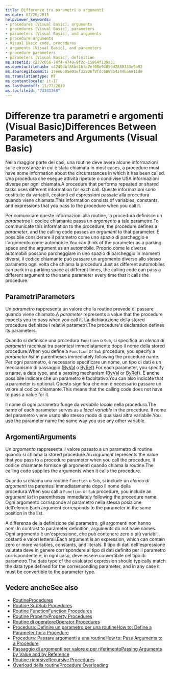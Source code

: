 ```yaml
---
title: Differenze tra parametri e argomenti
ms.date: 07/20/2015
helpviewer_keywords:
- procedures [Visual Basic], arguments
- procedures [Visual Basic], parameters
- parameters [Visual Basic], and arguments
- procedure arguments
- Visual Basic code, procedures
- arguments [Visual Basic], and parameters
- procedure parameters
- parameters [Visual Basic], definition
ms.assetid: c237c056-74f4-4749-9f2c-15864f139a31
ms.openlocfilehash: c4249dbf86bd1bfa7ef08e94059d2880333e9a92
ms.sourcegitcommit: 17ee6605e01ef32506f8fdc686954244ba6911de
ms.translationtype: MT
ms.contentlocale: it-IT
ms.lasthandoff: 11/22/2019
ms.locfileid: "74341368"
---
```

# <a name="differences-between-parameters-and-arguments-visual-basic"></a><span data-ttu-id="ec65f-102">Differenze tra parametri e argomenti (Visual Basic)</span><span class="sxs-lookup"><span data-stu-id="ec65f-102">Differences Between Parameters and Arguments (Visual Basic)</span></span>
<span data-ttu-id="ec65f-103">Nella maggior parte dei casi, una routine deve avere alcune informazioni sulle circostanze in cui è stata chiamata.</span><span class="sxs-lookup"><span data-stu-id="ec65f-103">In most cases, a procedure must have some information about the circumstances in which it has been called.</span></span> <span data-ttu-id="ec65f-104">Una procedura che esegue attività ripetute o condivise USA informazioni diverse per ogni chiamata.</span><span class="sxs-lookup"><span data-stu-id="ec65f-104">A procedure that performs repeated or shared tasks uses different information for each call.</span></span> <span data-ttu-id="ec65f-105">Queste informazioni sono costituite da variabili, costanti ed espressioni passate alla procedura quando viene chiamata.</span><span class="sxs-lookup"><span data-stu-id="ec65f-105">This information consists of variables, constants, and expressions that you pass to the procedure when you call it.</span></span>  
  
 <span data-ttu-id="ec65f-106">Per comunicare queste informazioni alla routine, la procedura definisce un *parametro*e il codice chiamante passa un *argomento* a tale parametro.</span><span class="sxs-lookup"><span data-stu-id="ec65f-106">To communicate this information to the procedure, the procedure defines a *parameter*, and the calling code passes an *argument* to that parameter.</span></span> <span data-ttu-id="ec65f-107">È possibile considerare il parametro come uno spazio di parcheggio e l'argomento come automobile.</span><span class="sxs-lookup"><span data-stu-id="ec65f-107">You can think of the parameter as a parking space and the argument as an automobile.</span></span> <span data-ttu-id="ec65f-108">Proprio come le diverse automobili possono parcheggiare in uno spazio di parcheggio in momenti diversi, il codice chiamante può passare un argomento diverso allo stesso parametro ogni volta che chiama la procedura.</span><span class="sxs-lookup"><span data-stu-id="ec65f-108">Just as different automobiles can park in a parking space at different times, the calling code can pass a different argument to the same parameter every time that it calls the procedure.</span></span>  
  
## <a name="parameters"></a><span data-ttu-id="ec65f-109">Parametri</span><span class="sxs-lookup"><span data-stu-id="ec65f-109">Parameters</span></span>  
 <span data-ttu-id="ec65f-110">Un *parametro* rappresenta un valore che la routine prevede di passare quando viene chiamato.</span><span class="sxs-lookup"><span data-stu-id="ec65f-110">A *parameter* represents a value that the procedure expects you to pass when you call it.</span></span> <span data-ttu-id="ec65f-111">La dichiarazione della stored procedure definisce i relativi parametri.</span><span class="sxs-lookup"><span data-stu-id="ec65f-111">The procedure's declaration defines its parameters.</span></span>  
  
 <span data-ttu-id="ec65f-112">Quando si definisce una procedura `Function` o `Sub`, si specifica un *elenco di parametri* racchiusi tra parentesi immediatamente dopo il nome della stored procedure.</span><span class="sxs-lookup"><span data-stu-id="ec65f-112">When you define a `Function` or `Sub` procedure, you specify a *parameter list* in parentheses immediately following the procedure name.</span></span> <span data-ttu-id="ec65f-113">Per ogni parametro, è necessario specificare un nome, un tipo di dati e un meccanismo di passaggio ([ByVal](../../../../visual-basic/language-reference/modifiers/byval.md) o [ByRef](../../../../visual-basic/language-reference/modifiers/byref.md)).</span><span class="sxs-lookup"><span data-stu-id="ec65f-113">For each parameter, you specify a name, a data type, and a passing mechanism ([ByVal](../../../../visual-basic/language-reference/modifiers/byval.md) or [ByRef](../../../../visual-basic/language-reference/modifiers/byref.md)).</span></span> <span data-ttu-id="ec65f-114">È anche possibile indicare che un parametro è facoltativo.</span><span class="sxs-lookup"><span data-stu-id="ec65f-114">You can also indicate that a parameter is optional.</span></span> <span data-ttu-id="ec65f-115">Questo significa che non è necessario passare un valore al codice chiamante.</span><span class="sxs-lookup"><span data-stu-id="ec65f-115">This means that the calling code does not have to pass a value for it.</span></span>  
  
 <span data-ttu-id="ec65f-116">Il nome di ogni parametro funge da *variabile locale* nella procedura.</span><span class="sxs-lookup"><span data-stu-id="ec65f-116">The name of each parameter serves as a *local variable* in the procedure.</span></span> <span data-ttu-id="ec65f-117">Il nome del parametro viene usato allo stesso modo di qualsiasi altra variabile.</span><span class="sxs-lookup"><span data-stu-id="ec65f-117">You use the parameter name the same way you use any other variable.</span></span>  
  
## <a name="arguments"></a><span data-ttu-id="ec65f-118">Argomenti</span><span class="sxs-lookup"><span data-stu-id="ec65f-118">Arguments</span></span>  
 <span data-ttu-id="ec65f-119">Un *argomento* rappresenta il valore passato a un parametro di routine quando si chiama la stored procedure.</span><span class="sxs-lookup"><span data-stu-id="ec65f-119">An *argument* represents the value that you pass to a procedure parameter when you call the procedure.</span></span> <span data-ttu-id="ec65f-120">Il codice chiamante fornisce gli argomenti quando chiama la routine.</span><span class="sxs-lookup"><span data-stu-id="ec65f-120">The calling code supplies the arguments when it calls the procedure.</span></span>  
  
 <span data-ttu-id="ec65f-121">Quando si chiama una routine `Function` o `Sub`, si include un *elenco di argomenti* tra parentesi immediatamente dopo il nome della procedura.</span><span class="sxs-lookup"><span data-stu-id="ec65f-121">When you call a `Function` or `Sub` procedure, you include an *argument list* in parentheses immediately following the procedure name.</span></span> <span data-ttu-id="ec65f-122">Ogni argomento corrisponde al parametro nella stessa posizione dell'elenco.</span><span class="sxs-lookup"><span data-stu-id="ec65f-122">Each argument corresponds to the parameter in the same position in the list.</span></span>  
  
 <span data-ttu-id="ec65f-123">A differenza della definizione del parametro, gli argomenti non hanno nomi.</span><span class="sxs-lookup"><span data-stu-id="ec65f-123">In contrast to parameter definition, arguments do not have names.</span></span> <span data-ttu-id="ec65f-124">Ogni argomento è un'espressione, che può contenere zero o più variabili, costanti e valori letterali.</span><span class="sxs-lookup"><span data-stu-id="ec65f-124">Each argument is an expression, which can contain zero or more variables, constants, and literals.</span></span> <span data-ttu-id="ec65f-125">Il tipo di dati dell'espressione valutata deve in genere corrispondere al tipo di dati definito per il parametro corrispondente e, in ogni caso, deve essere convertibile nel tipo di parametro.</span><span class="sxs-lookup"><span data-stu-id="ec65f-125">The data type of the evaluated expression should typically match the data type defined for the corresponding parameter, and in any case it must be convertible to the parameter type.</span></span>  
  
## <a name="see-also"></a><span data-ttu-id="ec65f-126">Vedere anche</span><span class="sxs-lookup"><span data-stu-id="ec65f-126">See also</span></span>

- [<span data-ttu-id="ec65f-127">Routine</span><span class="sxs-lookup"><span data-stu-id="ec65f-127">Procedures</span></span>](./index.md)
- [<span data-ttu-id="ec65f-128">Routine Sub</span><span class="sxs-lookup"><span data-stu-id="ec65f-128">Sub Procedures</span></span>](./sub-procedures.md)
- [<span data-ttu-id="ec65f-129">Routine Function</span><span class="sxs-lookup"><span data-stu-id="ec65f-129">Function Procedures</span></span>](./function-procedures.md)
- [<span data-ttu-id="ec65f-130">Routine Property</span><span class="sxs-lookup"><span data-stu-id="ec65f-130">Property Procedures</span></span>](./property-procedures.md)
- [<span data-ttu-id="ec65f-131">Routine di operatore</span><span class="sxs-lookup"><span data-stu-id="ec65f-131">Operator Procedures</span></span>](./operator-procedures.md)
- [<span data-ttu-id="ec65f-132">Procedura: Definire un parametro per una routine</span><span class="sxs-lookup"><span data-stu-id="ec65f-132">How to: Define a Parameter for a Procedure</span></span>](./how-to-define-a-parameter-for-a-procedure.md)
- [<span data-ttu-id="ec65f-133">Procedura: Passare argomenti a una routine</span><span class="sxs-lookup"><span data-stu-id="ec65f-133">How to: Pass Arguments to a Procedure</span></span>](./how-to-pass-arguments-to-a-procedure.md)
- [<span data-ttu-id="ec65f-134">Passaggio di argomenti per valore e per riferimento</span><span class="sxs-lookup"><span data-stu-id="ec65f-134">Passing Arguments by Value and by Reference</span></span>](./passing-arguments-by-value-and-by-reference.md)
- [<span data-ttu-id="ec65f-135">Routine ricorsive</span><span class="sxs-lookup"><span data-stu-id="ec65f-135">Recursive Procedures</span></span>](./recursive-procedures.md)
- [<span data-ttu-id="ec65f-136">Overload della routine</span><span class="sxs-lookup"><span data-stu-id="ec65f-136">Procedure Overloading</span></span>](./procedure-overloading.md)
